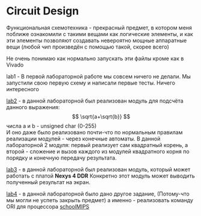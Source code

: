 # Circuit Design
Функциональная схемотехника - прекрасный предмет, в котором меня поближе ознакомили с такими вещами как логические элементы, и как эти элементы позволяют создавать невероятно мощные аппаратные вещи (любой чип произведён с помощью такой, скорее всего)

Не очень понимаю как нормально запускать эти файлы кроме как в Vivado

lab1 - В первой лабораторной работе мы совсем ничего не делали.
Мы запустили свою первую схему и написали первые тесты. Ничего интересного

[lab2](https://github.com/Zelourses/University-labs/tree/master/CircuitDesign/lab2) - в данной лабораторной был реализован модуль для подсчёта данного выражения: 
$$
\sqrt{a+\sqrt{b}}
$$
числа a и b - unsigned char (0-255)  
И оно даже было реализовано почти-что по нормальным правилам реализации модулей - через конечные автоматы.
В данной лабораторной 2 модуля: первый реализует сам квадратный корень, а второй - сложение и вызов каждого из модулей квадратного корня по порядку и конечную передачу результата.

[lab3](https://github.com/Zelourses/University-labs/tree/master/CircuitDesign/lab3) - в данной лабораторной был реализован модуль, который может работать с платой **Nexys 4 DDR**
Конкретно этот модуль может выводить полученный результат на экран.

[lab4](https://github.com/Zelourses/University-labs/tree/master/CircuitDesign/lab4) - в данной лабораторной было дано другое задание, (Потому-что мы могли не успеть закрыть предмет) а именно - реализовать команду ORI для процессора [schoolMIPS](https://github.com/MIPSfpga/schoolMIPS)

